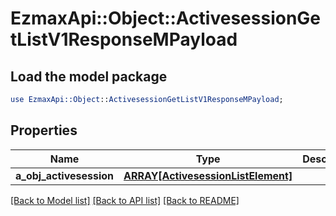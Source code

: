 # EzmaxApi::Object::ActivesessionGetListV1ResponseMPayload

## Load the model package
```perl
use EzmaxApi::Object::ActivesessionGetListV1ResponseMPayload;
```

## Properties
Name | Type | Description | Notes
------------ | ------------- | ------------- | -------------
**a_obj_activesession** | [**ARRAY[ActivesessionListElement]**](ActivesessionListElement.md) |  | 

[[Back to Model list]](../README.md#documentation-for-models) [[Back to API list]](../README.md#documentation-for-api-endpoints) [[Back to README]](../README.md)


